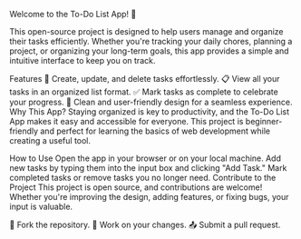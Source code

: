 Welcome to the To-Do List App! 🎉

This open-source project is designed to help users manage and organize their tasks efficiently. Whether you're tracking your daily chores, planning a project, or organizing your long-term goals, this app provides a simple and intuitive interface to keep you on track.

Features
📝 Create, update, and delete tasks effortlessly.
📋 View all your tasks in an organized list format.
✅ Mark tasks as complete to celebrate your progress.
🎨 Clean and user-friendly design for a seamless experience.
Why This App?
Staying organized is key to productivity, and the To-Do List App makes it easy and accessible for everyone. This project is beginner-friendly and perfect for learning the basics of web development while creating a useful tool.

How to Use
Open the app in your browser or on your local machine.
Add new tasks by typing them into the input box and clicking "Add Task."
Mark completed tasks or remove tasks you no longer need.
Contribute to the Project
This project is open source, and contributions are welcome! Whether you're improving the design, adding features, or fixing bugs, your input is valuable.

🌟 Fork the repository.
🔧 Work on your changes.
📤 Submit a pull request.
